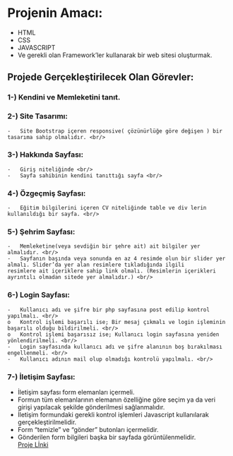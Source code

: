 # Projenin Amacı: 
  -	HTML
  -	CSS
  -	JAVASCRIPT <br>
  -	Ve gerekli olan Framework’ler kullanarak bir web sitesi oluşturmak.
## Projede Gerçekleştirilecek Olan Görevler:
###  1-) Kendini ve Memleketini tanıt. <br/>
###  2-) Site Tasarımı: <br/>
    -	Site Bootstrap içeren responsive( çözünürlüğe göre değişen ) bir tasarıma sahip olmalıdır. <br/>
###  3-) Hakkında Sayfası: <br/>
    -	Giriş niteliğinde <br/>
    -	Sayfa sahibinin kendini tanıttığı sayfa <br/>
###  4-) Özgeçmiş Sayfası: <br/> 
    -	Eğitim bilgilerini içeren CV niteliğinde table ve div lerin kullanıldığı bir sayfa. <br/>
###  5-) Şehrim Sayfası: <br/>
    -	Memleketine(veya sevdiğin bir şehre ait) ait bilgiler yer almalıdır. <br/>
    -	Sayfanın başında veya sonunda en az 4 resimde olun bir slider yer almalı. Slider’da yer alan resimlere tıkladığında ilgili
    resimlere ait içeriklere sahip link olmalı. (Resimlerin içerikleri ayrıntılı olmadan sitede yer almalıdır.) <br/>
###  6-) Login Sayfası: <br/>
    -	Kullanıcı adı ve şifre bir php sayfasına post edilip kontrol yapılmalı. <br/>
    o	Kontrol işlemi başarılı ise; Bir mesaj çıkmalı ve login işleminin başarılı olduğu bildirilmeli. <br/>
    o	Kontrol işlemi başarısız ise; Kullanıcı login sayfasına yeniden yönlendirilmeli. <br/>
    -	Login sayfasında kullanıcı adı ve şifre alanının boş bırakılması engellenmeli. <br/>
    -	Kullanıcı adının mail olup olmadığı kontrolü yapılmalı. <br/>
###  7-) İletişim Sayfası: <br/>
  -	İletişim sayfası form elemanları içermeli. <br/>
  -	Formun tüm elemanlarının elemanın özelliğine göre seçim ya da veri girişi yapılacak şekilde gönderilmesi sağlanmalıdır. <br/>
  -	İletişim formundaki gerekli kontrol işlemleri Javascript kullanılarak gerçekleştirilmelidir. <br/>
  -	Form “temizle” ve “gönder” butonları içermelidir. <br/>
  -	Gönderilen form bilgileri başka bir sayfada görüntülenmelidir. <br/>
  [Proje Lİnki](https://github.com/RafetJinx/WebTeknolojileriProje)
  
